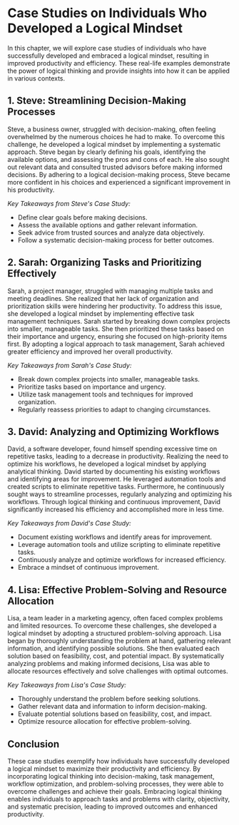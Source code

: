 Case Studies on Individuals Who Developed a Logical Mindset
======================================================================

In this chapter, we will explore case studies of individuals who have successfully developed and embraced a logical mindset, resulting in improved productivity and efficiency. These real-life examples demonstrate the power of logical thinking and provide insights into how it can be applied in various contexts.

1\. Steve: Streamlining Decision-Making Processes
------------------------------------------------

Steve, a business owner, struggled with decision-making, often feeling overwhelmed by the numerous choices he had to make. To overcome this challenge, he developed a logical mindset by implementing a systematic approach. Steve began by clearly defining his goals, identifying the available options, and assessing the pros and cons of each. He also sought out relevant data and consulted trusted advisors before making informed decisions. By adhering to a logical decision-making process, Steve became more confident in his choices and experienced a significant improvement in his productivity.

*Key Takeaways from Steve's Case Study:*

* Define clear goals before making decisions.
* Assess the available options and gather relevant information.
* Seek advice from trusted sources and analyze data objectively.
* Follow a systematic decision-making process for better outcomes.

2\. Sarah: Organizing Tasks and Prioritizing Effectively
-------------------------------------------------------

Sarah, a project manager, struggled with managing multiple tasks and meeting deadlines. She realized that her lack of organization and prioritization skills were hindering her productivity. To address this issue, she developed a logical mindset by implementing effective task management techniques. Sarah started by breaking down complex projects into smaller, manageable tasks. She then prioritized these tasks based on their importance and urgency, ensuring she focused on high-priority items first. By adopting a logical approach to task management, Sarah achieved greater efficiency and improved her overall productivity.

*Key Takeaways from Sarah's Case Study:*

* Break down complex projects into smaller, manageable tasks.
* Prioritize tasks based on importance and urgency.
* Utilize task management tools and techniques for improved organization.
* Regularly reassess priorities to adapt to changing circumstances.

3\. David: Analyzing and Optimizing Workflows
--------------------------------------------

David, a software developer, found himself spending excessive time on repetitive tasks, leading to a decrease in productivity. Realizing the need to optimize his workflows, he developed a logical mindset by applying analytical thinking. David started by documenting his existing workflows and identifying areas for improvement. He leveraged automation tools and created scripts to eliminate repetitive tasks. Furthermore, he continuously sought ways to streamline processes, regularly analyzing and optimizing his workflows. Through logical thinking and continuous improvement, David significantly increased his efficiency and accomplished more in less time.

*Key Takeaways from David's Case Study:*

* Document existing workflows and identify areas for improvement.
* Leverage automation tools and utilize scripting to eliminate repetitive tasks.
* Continuously analyze and optimize workflows for increased efficiency.
* Embrace a mindset of continuous improvement.

4\. Lisa: Effective Problem-Solving and Resource Allocation
----------------------------------------------------------

Lisa, a team leader in a marketing agency, often faced complex problems and limited resources. To overcome these challenges, she developed a logical mindset by adopting a structured problem-solving approach. Lisa began by thoroughly understanding the problem at hand, gathering relevant information, and identifying possible solutions. She then evaluated each solution based on feasibility, cost, and potential impact. By systematically analyzing problems and making informed decisions, Lisa was able to allocate resources effectively and solve challenges with optimal outcomes.

*Key Takeaways from Lisa's Case Study:*

* Thoroughly understand the problem before seeking solutions.
* Gather relevant data and information to inform decision-making.
* Evaluate potential solutions based on feasibility, cost, and impact.
* Optimize resource allocation for effective problem-solving.

Conclusion
----------

These case studies exemplify how individuals have successfully developed a logical mindset to maximize their productivity and efficiency. By incorporating logical thinking into decision-making, task management, workflow optimization, and problem-solving processes, they were able to overcome challenges and achieve their goals. Embracing logical thinking enables individuals to approach tasks and problems with clarity, objectivity, and systematic precision, leading to improved outcomes and enhanced productivity.
